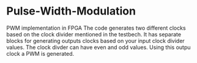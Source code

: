 # Pulse-Width-Modulation
PWM implementation in FPGA
The code generates  two different clocks based on the clock divider mentioned in the testbech. 
It has separate blocks for generating outputs clocks based on your input clock divider values. 
The clock divder can have even and odd values. 
Using this outpu clock a PWM is generated.
